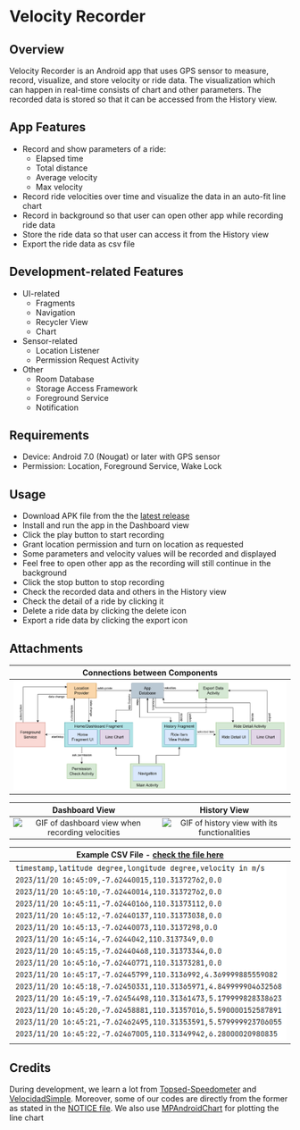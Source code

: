 # Velocity Recorder

## Overview

Velocity Recorder is an Android app that uses GPS sensor to measure, record, visualize, and store
velocity or ride
data. The visualization which can happen in real-time consists of chart and other parameters. The
recorded data is stored so that it can be accessed from the History view.

## App Features

- Record and show parameters of a ride:
    - Elapsed time
    - Total distance
    - Average velocity
    - Max velocity
- Record ride velocities over time and visualize the data in an auto-fit line chart
- Record in background so that user can open other app while recording ride data
- Store the ride data so that user can access it from the History view
- Export the ride data as csv file

## Development-related Features

- UI-related
    - Fragments
    - Navigation
    - Recycler View
    - Chart
- Sensor-related
    - Location Listener
    - Permission Request Activity
- Other
    - Room Database
    - Storage Access Framework
    - Foreground Service
    - Notification

## Requirements

- Device: Android 7.0 (Nougat) or later with GPS sensor
- Permission: Location, Foreground Service, Wake Lock

## Usage

- Download APK file from the the [latest release](https://github.com/pandegaabyan/velocity-recorder-app/releases/latest)
- Install and run the app in the Dashboard view
- Click the play button to start recording
- Grant location permission and turn on location as requested
- Some parameters and velocity values will be recorded and displayed
- Feel free to open other app as the recording will still continue in the background
- Click the stop button to stop recording
- Check the recorded data and others in the History view
- Check the detail of a ride by clicking it
- Delete a ride data by clicking the delete icon
- Export a ride data by clicking the export icon

## Attachments


| Connections between Components                                                           |
|------------------------------------------------------------------------------------------|
| ![Diagram of connections between app components](attachments/components-connections.png) |

|                                Dashboard View                                 |                               History View                               |
|:-----------------------------------------------------------------------------:|:------------------------------------------------------------------------:|
| ![GIF of dashboard view when recording velocities](attachments/dashboard.gif) | ![GIF of history view with its functionalities](attachments/history.gif) |

| Example CSV File - [check the file here](attachments/ride%20%2314%20-%202023-11-20T16-45-09%20to%202023-11-20T16-51-17.csv) |
|-----------------------------------------------------------------------------------------------------------------------------|
| ![Screenshot of example CSV file](attachments/screenshot-csv.png)                                                           |

## Credits

During development, we learn a lot
from [Topsed-Speedometer](https://github.com/praslnx8/Topsed-Speedometer)
and [VelocidadSimple](https://github.com/voidregreso/VelocidadSimple).
Moreover, some of our codes are directly from the former as stated in the [NOTICE file](./NOTICE).
We also use [MPAndroidChart](https://github.com/PhilJay/MPAndroidChart) for plotting the line chart